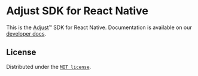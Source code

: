 # Adjust SDK for React Native

This is the [Adjust](https://adjust.com)™  SDK for React Native. Documentation is available on our [developer docs](https://dev.adjust.com/en/sdk/react-native/?version=v5).

## License

Distributed under the [`MIT license`](LICENSE).
